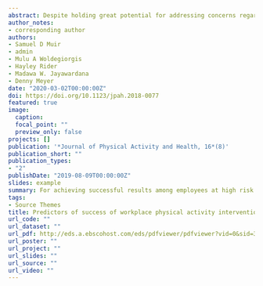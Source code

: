 ```yaml
---
abstract: Despite holding great potential for addressing concerns regarding public health, recent systematic reviews have found effect sizes for interventions targeting physical activity to be small. Before interventions can be improved, the factors influencing outcomes must be identified. This systematic review aimed to identify predictors of success, measured in terms of engagement and health behavior change, of workplace interventions targeting physical activity. A structured search of 3 databases was conducted to identify articles published between January 2000 and April 2017. For inclusion, articles needed to test a workplace intervention targeting physical activity and perform a quantitative analysis, identifying predictors of engagement or health behavior change. Twenty-two studies were identified for review. Demographic variables were inconsistent predictors of success. However, employees in better health and physically active at baseline were found to have a greater likelihood of success. It appears that achieving successful results among employees at high risk of poor health outcomes remains a significant challenge for interventions. It is hoped that program developers can use this information to create effective interventions particularly for more sedentary employees.
author_notes:
- corresponding author 
authors:
- Samuel D Muir
- admin
- Mulu A Woldegiorgis
- Hayley Rider
- Madawa W. Jayawardana
- Denny Meyer
date: "2020-03-02T00:00:00Z"
doi: https://doi.org/10.1123/jpah.2018-0077
featured: true
image:
  caption: 
  focal_point: ""
  preview_only: false
projects: []
publication: '*Journal of Physical Activity and Health, 16*(8)'
publication_short: ""
publication_types:
- "2"
publishDate: "2019-08-09T00:00:00Z"
slides: example
summary: For achieving successful results among employees at high risk of poor health outcomes remains a significant challenge for interventions. It is hoped that program developers can use this information to create effective interventions particularly for more sedentary employees.
tags:
- Source Themes
title: Predictors of success of workplace physical activity interventions a systematic review
url_code: ""
url_dataset: ""
url_pdf: http://eds.a.ebscohost.com/eds/pdfviewer/pdfviewer?vid=0&sid=3828d109-4b94-44e2-83ad-8098c68aa545%40sdc-v-sessmgr01
url_poster: ""
url_project: ""
url_slides: ""
url_source: ""
url_video: ""
---
```



